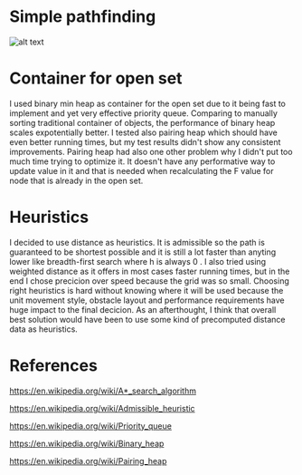 # Simple pathfinding

![alt text](https://github.com/adavattedeve/SimplePathFinding/edit/master/Pathfinding.gif "pathfinding")

# Container for open set

I used binary min heap as container for the open set due to it being fast to implement and yet very effective priority queue. 
Comparing to manually sorting traditional container of objects, the performance of binary heap scales expotentially better.
I tested also pairing heap which should have even better running times, but my test results didn't show any consistent improvements.
Pairing heap had also one other problem why I didn't put too much time trying to optimize it. It doesn't have any performative way to update value in it and that is needed when recalculating the F value for node that is already in the open set.

# Heuristics

 I decided to use distance as heuristics. It is admissible so the path is guaranteed to be shortest possible and it is still a lot faster than anyting lower like breadth-first search where h is always 0 . I also tried using weighted distance as it offers in most cases faster running times, 
but in the end I chose precicion over speed because the grid was so small. Choosing right heuristics is hard without knowing where it will be used because the unit movement style, obstacle layout 
and performance requirements have huge impact to the final decicion. As an afterthought, I think that overall best solution would have been to use some kind of precomputed distance data as heuristics.

# References

https://en.wikipedia.org/wiki/A*_search_algorithm

https://en.wikipedia.org/wiki/Admissible_heuristic

https://en.wikipedia.org/wiki/Priority_queue

https://en.wikipedia.org/wiki/Binary_heap

https://en.wikipedia.org/wiki/Pairing_heap
